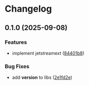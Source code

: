 # Changelog

## 0.1.0 (2025-09-08)


### Features

* implement jetstreamext ([84401b8](https://github.com/oliverlambson/orbit.py/commit/84401b8cbb803b7639ba135bd50c764084ba1a7b))


### Bug Fixes

* add __version__ to libs ([2e1fd2e](https://github.com/oliverlambson/orbit.py/commit/2e1fd2ef1dd4ec986e15dd571e4ce5f0a1e45692))
